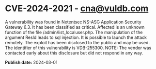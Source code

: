 # CVE-2024-2021 - cna@vuldb.com

A vulnerability was found in Netentsec NS-ASG Application Security Gateway 6.3. It has been classified as critical. Affected is an unknown function of the file /admin/list_localuser.php. The manipulation of the argument ResId leads to sql injection. It is possible to launch the attack remotely. The exploit has been disclosed to the public and may be used. The identifier of this vulnerability is VDB-255300. NOTE: The vendor was contacted early about this disclosure but did not respond in any way.

**Publish date:** 2024-03-01

